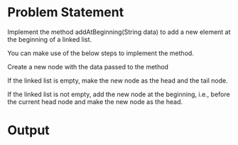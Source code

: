 # Problem Statement

Implement the method addAtBeginning(String data) to add a new element at the beginning of a linked list.

You can make use of the below steps to implement the method.

Create a new node with the data passed to the method

If the linked list is empty, make the new node as the head and the tail node.

If the linked list is not empty, add the new node at the beginning, i.e., before the current head node and make the new node as the head.

# Output

